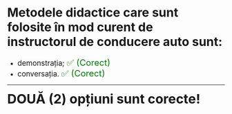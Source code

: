 # Metodele didactice care sunt folosite în mod curent de instructorul de conducere auto sunt:

- <span style="font-size: larger;">demonstrația; <span style="color: green; font-size: larger;">✅ (Corect)</span></span>
- <span style="font-size: larger;">conversația. <span style="color: green; font-size: larger;">✅ (Corect)</span></span>

---

<span style="font-size: 30px; font-weight: bold;">**DOUĂ (2) opțiuni sunt corecte!**</span>